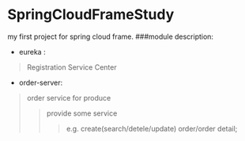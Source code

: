 # SpringCloudFrameStudy
my first project for spring cloud frame.
###module description:
+ eureka :
>Registration Service Center
+ order-server:
>order service for produce
>>provide some service 
>>>e.g. create(search/detele/update) order/order detail;
